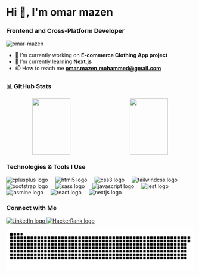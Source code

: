 <h1 align="left">Hi 👋, I'm omar mazen</h1>
<h3 align="left">Frontend and Cross-Platform Developer</h3>

<p align="left"> <img src="https://komarev.com/ghpvc/?username=omar-mazen&label=Profile%20views&color=0e75b6&style=flat" alt="omar-mazen" /> </p>

- 🔭 I’m currently working on **E-commerce Clothing App project**  
- 🌱 I’m currently learning **Next.js**  
- 📫 How to reach me **omar.mazen.mohammed@gmail.com**  

### 📊 GitHub Stats  
<div align="center" style="display: flex; justify-content: space-around; align-items: stretch; gap: 20px;">
  <img src="https://github-readme-stats.vercel.app/api?username=omar-mazen&show_icons=true&count_private=true&theme=dracula" height="150px" style="max-height: 100%; width: 45%;" />
  <img src="https://github-readme-stats.vercel.app/api/top-langs?username=omar-mazen&show_icons=true&layout=compact&theme=dracula" height="150px" style="max-height: 100%; width: 45%;" />
</div>




### Technologies & Tools I Use  
<div align="left">
  <img src="https://cdn.jsdelivr.net/gh/devicons/devicon/icons/cplusplus/cplusplus-original.svg" height="30" alt="cplusplus logo"  />
  <img width="12" />
  <img src="https://cdn.jsdelivr.net/gh/devicons/devicon/icons/html5/html5-original.svg" height="30" alt="html5 logo"  />
  <img width="12" />
  <img src="https://cdn.jsdelivr.net/gh/devicons/devicon/icons/css3/css3-original.svg" height="30" alt="css3 logo"  />
  <img width="12" />
  <img src="https://cdn.jsdelivr.net/gh/devicons/devicon/icons/tailwindcss/tailwindcss-original-wordmark.svg" height="30" alt="tailwindcss logo"  />
  <img width="12" />
  <img src="https://cdn.jsdelivr.net/gh/devicons/devicon/icons/bootstrap/bootstrap-original.svg" height="30" alt="bootstrap logo"  />
  <img width="12" />
  <img src="https://cdn.jsdelivr.net/gh/devicons/devicon/icons/sass/sass-original.svg" height="30" alt="sass logo"  />
  <img width="12" />
  <img src="https://cdn.jsdelivr.net/gh/devicons/devicon/icons/javascript/javascript-original.svg" height="30" alt="javascript logo"  />
  <img width="12" />
  <img src="https://cdn.jsdelivr.net/gh/devicons/devicon/icons/jest/jest-plain.svg" height="30" alt="jest logo"  />
  <img width="12" />
  <img src="https://cdn.jsdelivr.net/gh/devicons/devicon/icons/jasmine/jasmine-original.svg" height="30" alt="jasmine logo"  />
  <img width="12" />
  <img src="https://cdn.jsdelivr.net/gh/devicons/devicon/icons/react/react-original.svg" height="30" alt="react logo"  />
  <img width="12" />
  <img src="https://cdn.jsdelivr.net/gh/devicons/devicon/icons/nextjs/nextjs-original.svg" height="30" alt="nextjs logo"  />
</div>


### Connect with Me  
<div align="left">
  <a href="https://www.linkedin.com/in/omar-mazen/" target="_blank">
    <img src="https://raw.githubusercontent.com/maurodesouza/profile-readme-generator/master/src/assets/icons/social/linkedin/default.svg" width="47" height="35" alt="LinkedIn logo"  />
  </a>
  <a href="https://www.hackerrank.com/profile/omar_mazen" target="_blank">
    <img src="https://raw.githubusercontent.com/maurodesouza/profile-readme-generator/master/src/assets/icons/social/hackerrank/default.svg" width="47" height="35" alt="HackerRank logo"  />
  </a>
</div>




![Snake animation](https://github.com/omar-mazen/omar-mazen/blob/output/snake.svg)
